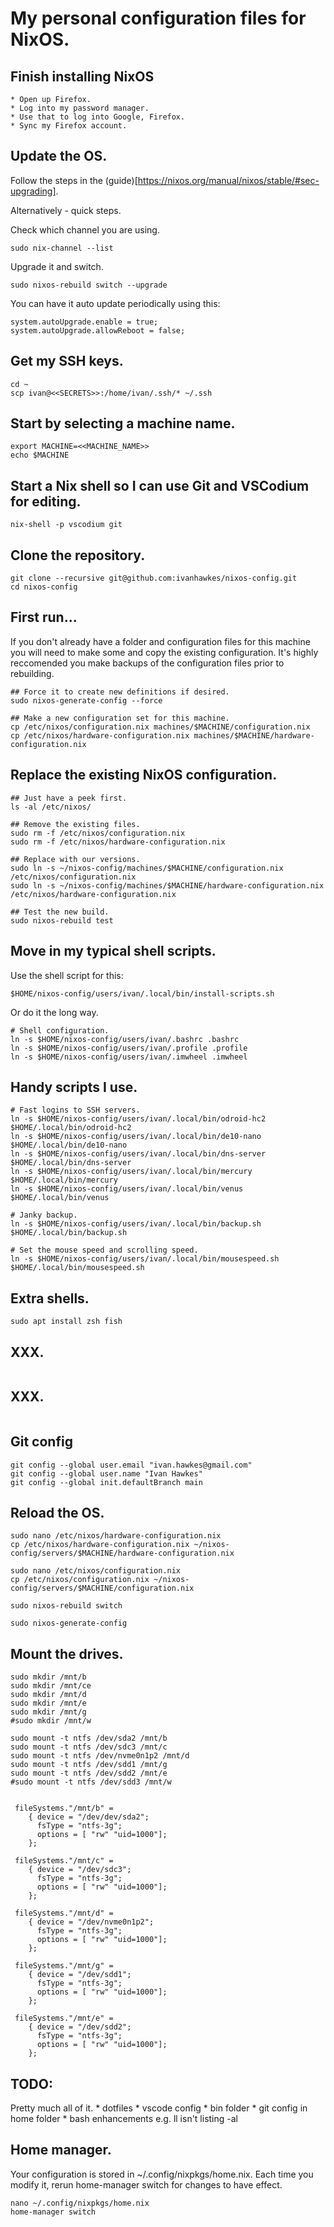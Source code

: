 # My personal configuration files for NixOS.

## Finish installing NixOS

	* Open up Firefox.
	* Log into my password manager.
	* Use that to log into Google, Firefox.
	* Sync my Firefox account.
	
## Update the OS.

Follow the steps in the (guide)[https://nixos.org/manual/nixos/stable/#sec-upgrading].

Alternatively - quick steps.

Check which channel you are using.

```
sudo nix-channel --list
```

Upgrade it and switch.

```
sudo nixos-rebuild switch --upgrade
```
You can have it auto update periodically using this:

```
system.autoUpgrade.enable = true;
system.autoUpgrade.allowReboot = false;
```

## Get my SSH keys.

```
cd ~
scp ivan@<<SECRETS>>:/home/ivan/.ssh/* ~/.ssh
```

## Start by selecting a machine name.

```
export MACHINE=<<MACHINE_NAME>>
echo $MACHINE
```

## Start a Nix shell so I can use Git and VSCodium for editing.
```
nix-shell -p vscodium git
```

## Clone the repository.

```
git clone --recursive git@github.com:ivanhawkes/nixos-config.git
cd nixos-config
```

## First run...

If you don't already have a folder and configuration files for this machine you will need to make some and copy the existing configuration. It's highly reccomended you make backups of the configuration files prior to rebuilding.

```
## Force it to create new definitions if desired.
sudo nixos-generate-config --force

## Make a new configuration set for this machine.
cp /etc/nixos/configuration.nix machines/$MACHINE/configuration.nix
cp /etc/nixos/hardware-configuration.nix machines/$MACHINE/hardware-configuration.nix
```

## Replace the existing NixOS configuration.

```
## Just have a peek first.
ls -al /etc/nixos/

## Remove the existing files.
sudo rm -f /etc/nixos/configuration.nix
sudo rm -f /etc/nixos/hardware-configuration.nix

## Replace with our versions.
sudo ln -s ~/nixos-config/machines/$MACHINE/configuration.nix /etc/nixos/configuration.nix
sudo ln -s ~/nixos-config/machines/$MACHINE/hardware-configuration.nix /etc/nixos/hardware-configuration.nix

## Test the new build.
sudo nixos-rebuild test
```

## Move in my typical shell scripts.

Use the shell script for this:
```
$HOME/nixos-config/users/ivan/.local/bin/install-scripts.sh
```

Or do it the long way.

```
# Shell configuration.
ln -s $HOME/nixos-config/users/ivan/.bashrc .bashrc
ln -s $HOME/nixos-config/users/ivan/.profile .profile
ln -s $HOME/nixos-config/users/ivan/.imwheel .imwheel
```

## Handy scripts I use.
```
# Fast logins to SSH servers.
ln -s $HOME/nixos-config/users/ivan/.local/bin/odroid-hc2 $HOME/.local/bin/odroid-hc2
ln -s $HOME/nixos-config/users/ivan/.local/bin/de10-nano $HOME/.local/bin/de10-nano
ln -s $HOME/nixos-config/users/ivan/.local/bin/dns-server $HOME/.local/bin/dns-server
ln -s $HOME/nixos-config/users/ivan/.local/bin/mercury $HOME/.local/bin/mercury
ln -s $HOME/nixos-config/users/ivan/.local/bin/venus $HOME/.local/bin/venus

# Janky backup.
ln -s $HOME/nixos-config/users/ivan/.local/bin/backup.sh $HOME/.local/bin/backup.sh

# Set the mouse speed and scrolling speed.
ln -s $HOME/nixos-config/users/ivan/.local/bin/mousespeed.sh $HOME/.local/bin/mousespeed.sh
```

## Extra shells.
```
sudo apt install zsh fish
```


## XXX.
```
```


## XXX.
```
```


## Git config
```
git config --global user.email "ivan.hawkes@gmail.com"
git config --global user.name "Ivan Hawkes"
git config --global init.defaultBranch main
```

## Reload the OS.
```
sudo nano /etc/nixos/hardware-configuration.nix
cp /etc/nixos/hardware-configuration.nix ~/nixos-config/servers/$MACHINE/hardware-configuration.nix

sudo nano /etc/nixos/configuration.nix
cp /etc/nixos/configuration.nix ~/nixos-config/servers/$MACHINE/configuration.nix

sudo nixos-rebuild switch

sudo nixos-generate-config
```

## Mount the drives.
```
sudo mkdir /mnt/b
sudo mkdir /mnt/ce
sudo mkdir /mnt/d
sudo mkdir /mnt/e
sudo mkdir /mnt/g
#sudo mkdir /mnt/w

sudo mount -t ntfs /dev/sda2 /mnt/b
sudo mount -t ntfs /dev/sdc3 /mnt/c
sudo mount -t ntfs /dev/nvme0n1p2 /mnt/d
sudo mount -t ntfs /dev/sdd1 /mnt/g
sudo mount -t ntfs /dev/sdd2 /mnt/e
#sudo mount -t ntfs /dev/sdd3 /mnt/w


 fileSystems."/mnt/b" =
    { device = "/dev/dev/sda2";
      fsType = "ntfs-3g"; 
      options = [ "rw" "uid=1000"];
    };

 fileSystems."/mnt/c" =
    { device = "/dev/sdc3";
      fsType = "ntfs-3g"; 
      options = [ "rw" "uid=1000"];
    };

 fileSystems."/mnt/d" =
    { device = "/dev/nvme0n1p2";
      fsType = "ntfs-3g"; 
      options = [ "rw" "uid=1000"];
    };

 fileSystems."/mnt/g" =
    { device = "/dev/sdd1";
      fsType = "ntfs-3g"; 
      options = [ "rw" "uid=1000"];
    };

 fileSystems."/mnt/e" =
    { device = "/dev/sdd2";
      fsType = "ntfs-3g"; 
      options = [ "rw" "uid=1000"];
    };

```

## TODO:

Pretty much all of it.
	* dotfiles
	* vscode config
	* bin folder
	* git config in home folder
	* bash enhancements e.g. ll isn't listing -al

## Home manager.

Your configuration is stored in ~/.config/nixpkgs/home.nix. Each time you modify it, rerun home-manager switch for changes to have effect.

```
nano ~/.config/nixpkgs/home.nix
home-manager switch
```
